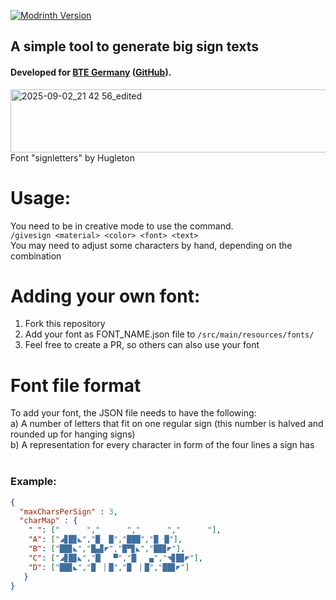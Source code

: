 [![Modrinth Version](https://img.shields.io/modrinth/v/1YGXPQtK?style=flat&logo=modrinth&logoColor=%2300AF5C&label=Get%20it%20on%20modrinth&color=%2300AF5C)](https://modrinth.com/project/1YGXPQtK)

## A simple tool to generate big sign texts
#### Developed for [BTE Germany](https://bte-germany.de/de) \([GitHub](https://github.com/BTE-Germany)\). <br>

<img width="1502" height="101" alt="2025-09-02_21 42 56_edited" src="https://github.com/user-attachments/assets/78fe5f74-a868-42b2-89bb-e9354aa22baa" />
<br>
Font "signletters" by Hugleton

# Usage:
You need to be in creative mode to use the command. <br>
``/givesign <material> <color> <font> <text>`` <br>
You may need to adjust some characters by hand, depending on the combination

# Adding your own font:
1. Fork this repository
2. Add your font as FONT_NAME.json file to ``/src/main/resources/fonts/``
3. Feel free to create a PR, so others can also use your font

# Font file format
To add your font, the JSON file needs to have the following: <br>
a) A number of letters that fit on one regular sign (this number is halved and rounded up for hanging signs) <br>
b) A representation for every character in form of the four lines a sign has <br>
<br>
### Example:
```JSON
{
  "maxCharsPerSign" : 3,
  "charMap" : {
	" ": ["      ","      ","      ","      "],
	"A": ["◢▊█▊◣","█  ݀█","███","█  ݀█"],
	"B": ["██▊◣","█▄▊◤","█▀▊◣","██▊◤"],
	"C": ["◢▊█▊◣","█▏  ▀","█▏  ▄","◥▊█▊◤"],
	"D": ["██▊◣","█  ▏█","█  ▏█","██▊◤"]
   }
}
```
